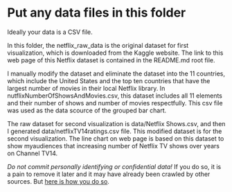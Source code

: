 # Put any data files in this folder

Ideally your data is a CSV file.

In this folder, the netflix_raw_data is the original dataset for first visualization, which is downloaded from the Kaggle website. The link to this web page of this Netflix dataset is contained in the README.md root file. 

I manually modify the dataset and eliminate the dataset into the 11 countries, which include the United States and the top ten countries that have the largest number of movies in their local Netflix library. In nutflixNumberOfShowsAndMovies.csv, this dataset includes all 11 elements and their number of shows and number of movies respectfully. This csv file was used as the data scource of the grouped bar chart.


The raw dataset for second visualization is data/Netflix Shows.csv, and then I generated data/netflixTV14ratings.csv file. This modified dataset is for the second visualization. The line chart on web page is based on this dataset to show myaudiences that  increasing number of Netflix TV shows over years on Channel TV14.  



*Do not commit personally identifying or confidential data!*
If you do so, it is a pain to remove it later and it may have already been crawled by other sources. But [here is how you do so](https://help.github.com/en/github/authenticating-to-github/removing-sensitive-data-from-a-repository).